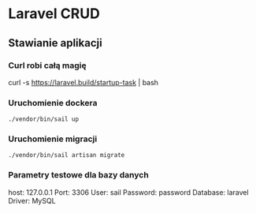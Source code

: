 # Laravel CRUD


## Stawianie aplikacji

### Curl robi całą magię

curl -s https://laravel.build/startup-task | bash

### Uruchomienie dockera

```cd moj-projekt
./vendor/bin/sail up
```

### Uruchomienie migracji 

```
./vendor/bin/sail artisan migrate
```

### Parametry testowe dla bazy danych

host: 127.0.0.1
Port: 3306
User: sail
Password: password
Database: laravel
Driver: MySQL



